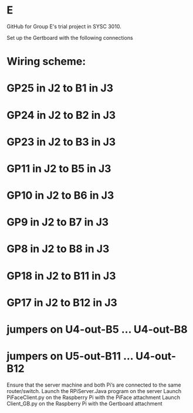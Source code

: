 E
=

GitHub for Group E's trial project in SYSC 3010.

Set up the Gertboard with the following connections
# Wiring scheme:
# GP25 in J2 to B1 in J3
# GP24 in J2 to B2 in J3
# GP23 in J2 to B3 in J3
# GP11 in J2 to B5 in J3
# GP10 in J2 to B6 in J3
# GP9 in J2 to B7 in J3
# GP8 in J2 to B8 in J3
# GP18 in J2 to B11 in J3
# GP17 in J2 to B12 in J3
# jumpers on U4-out-B5 ... U4-out-B8
# jumpers on U5-out-B11 ... U4-out-B12
 
Ensure that the server machine and both Pi’s are connected to the same router/switch.
Launch the RPiServer.Java program on the server
Launch PiFaceClient.py on the Raspberry Pi with the PiFace attachment
Launch Client_GB.py on the Raspberry Pi with the Gertboard attachment
